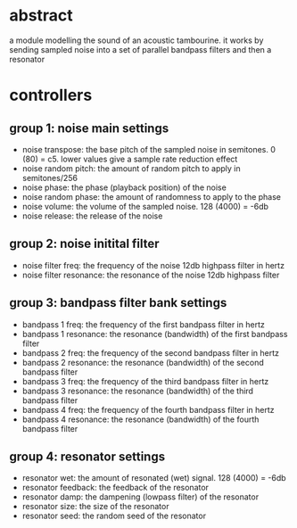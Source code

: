 # abstract

a module modelling the sound of an acoustic tambourine. it works by sending sampled noise into a set of parallel bandpass filters and then a resonator

# controllers

## group 1: noise main settings

- noise transpose: the base pitch of the sampled noise in semitones. 0 (80) = c5. lower values give a sample rate reduction effect
- noise random pitch: the amount of random pitch to apply in semitones/256
- noise phase: the phase (playback position) of the noise
- noise random phase: the amount of randomness to apply to the phase
- noise volume: the volume of the sampled noise. 128 (4000) = -6db
- noise release: the release of the noise

## group 2: noise initital filter

- noise filter freq: the frequency of the noise 12db highpass filter in hertz
- noise filter resonance: the resonance of the noise 12db highpass filter

## group 3: bandpass filter bank settings

- bandpass 1 freq: the frequency of the first bandpass filter in hertz
- bandpass 1 resonance: the resonance (bandwidth) of the first bandpass filter
- bandpass 2 freq: the frequency of the second bandpass filter in hertz
- bandpass 2 resonance: the resonance (bandwidth) of the second bandpass filter
- bandpass 3 freq: the frequency of the third bandpass filter in hertz
- bandpass 3 resonance: the resonance (bandwidth) of the third bandpass filter
- bandpass 4 freq: the frequency of the fourth bandpass filter in hertz
- bandpass 4 resonance: the resonance (bandwidth) of the fourth bandpass filter

## group 4: resonator settings

- resonator wet: the amount of resonated (wet) signal. 128 (4000) = -6db
- resonator feedback: the feedback of the resonator
- resonator damp: the dampening (lowpass filter) of the resonator
- resonator size: the size of the resonator
- resonator seed: the random seed of the resonator